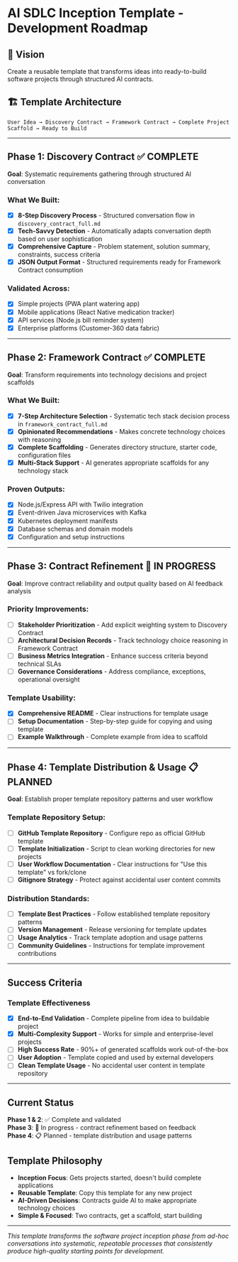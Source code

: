 # AI SDLC Inception Template - Development Roadmap

## 🎯 Vision

Create a reusable template that transforms ideas into ready-to-build software projects through structured AI contracts.

## 🏗️ Template Architecture

```
User Idea → Discovery Contract → Framework Contract → Complete Project Scaffold → Ready to Build
```

---

## Phase 1: Discovery Contract ✅ **COMPLETE**

**Goal**: Systematic requirements gathering through structured AI conversation

### What We Built:

- [x] **8-Step Discovery Process** - Structured conversation flow in `discovery_contract_full.md`
- [x] **Tech-Savvy Detection** - Automatically adapts conversation depth based on user sophistication
- [x] **Comprehensive Capture** - Problem statement, solution summary, constraints, success criteria
- [x] **JSON Output Format** - Structured requirements ready for Framework Contract consumption

### Validated Across:

- [x] Simple projects (PWA plant watering app)
- [x] Mobile applications (React Native medication tracker)
- [x] API services (Node.js bill reminder system)
- [x] Enterprise platforms (Customer-360 data fabric)

---

## Phase 2: Framework Contract ✅ **COMPLETE**

**Goal**: Transform requirements into technology decisions and project scaffolds

### What We Built:

- [x] **7-Step Architecture Selection** - Systematic tech stack decision process in `framework_contract_full.md`
- [x] **Opinionated Recommendations** - Makes concrete technology choices with reasoning
- [x] **Complete Scaffolding** - Generates directory structure, starter code, configuration files
- [x] **Multi-Stack Support** - AI generates appropriate scaffolds for any technology stack

### Proven Outputs:

- [x] Node.js/Express API with Twilio integration
- [x] Event-driven Java microservices with Kafka
- [x] Kubernetes deployment manifests
- [x] Database schemas and domain models
- [x] Configuration and setup instructions

---

## Phase 3: Contract Refinement 🚧 **IN PROGRESS**

**Goal**: Improve contract reliability and output quality based on AI feedback analysis

### Priority Improvements:

- [ ] **Stakeholder Prioritization** - Add explicit weighting system to Discovery Contract
- [ ] **Architectural Decision Records** - Track technology choice reasoning in Framework Contract
- [ ] **Business Metrics Integration** - Enhance success criteria beyond technical SLAs
- [ ] **Governance Considerations** - Address compliance, exceptions, operational oversight

### Template Usability:

- [x] **Comprehensive README** - Clear instructions for template usage
- [ ] **Setup Documentation** - Step-by-step guide for copying and using template
- [ ] **Example Walkthrough** - Complete example from idea to scaffold

---

## Phase 4: Template Distribution & Usage 📋 **PLANNED**

**Goal**: Establish proper template repository patterns and user workflow

### Template Repository Setup:

- [ ] **GitHub Template Repository** - Configure repo as official GitHub template
- [ ] **Template Initialization** - Script to clean working directories for new projects
- [ ] **User Workflow Documentation** - Clear instructions for "Use this template" vs fork/clone
- [ ] **Gitignore Strategy** - Protect against accidental user content commits

### Distribution Standards:

- [ ] **Template Best Practices** - Follow established template repository patterns
- [ ] **Version Management** - Release versioning for template updates
- [ ] **Usage Analytics** - Track template adoption and usage patterns
- [ ] **Community Guidelines** - Instructions for template improvement contributions

---

## Success Criteria

### Template Effectiveness

- [x] **End-to-End Validation** - Complete pipeline from idea to buildable project
- [x] **Multi-Complexity Support** - Works for simple and enterprise-level projects
- [ ] **High Success Rate** - 90%+ of generated scaffolds work out-of-the-box
- [ ] **User Adoption** - Template copied and used by external developers
- [ ] **Clean Template Usage** - No accidental user content in template repository

---

## Current Status

**Phase 1 & 2**: ✅ Complete and validated  
**Phase 3**: 🚧 In progress - contract refinement based on feedback  
**Phase 4**: 📋 Planned - template distribution and usage patterns

## Template Philosophy

- **Inception Focus**: Gets projects started, doesn't build complete applications
- **Reusable Template**: Copy this template for any new project
- **AI-Driven Decisions**: Contracts guide AI to make appropriate technology choices
- **Simple & Focused**: Two contracts, get a scaffold, start building

---

_This template transforms the software project inception phase from ad-hoc conversations into systematic, repeatable processes that consistently produce high-quality starting points for development._
